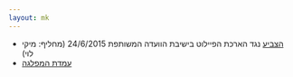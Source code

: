 ```yaml
---
layout: mk
---
```

* <i class="fa fa-bank"></i> [הצביע](https://no2bio.org/drop-the-pilot/#httpsarchiveisduysvselection-31990-321138) נגד הארכת הפיילוט בישיבת הוועדה המשותפת 24/6/2015 (מחליף: מיקי לוי)
* <i class="fa fa-newspaper-o"></i> [עמדת המפלגה](https://archive.today/gjQpX#selection-2763.2-2763.176)
